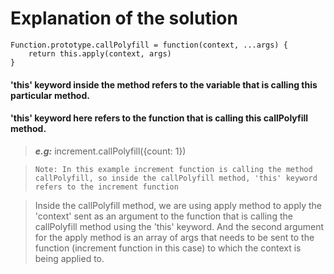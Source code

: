 # Explanation of the solution

```
Function.prototype.callPolyfill = function(context, ...args) {
    return this.apply(context, args)
}
```

#### 'this' keyword inside the method refers to the variable that is calling this particular method.

#### 'this' keyword here refers to the function that is calling this callPolyfill method.

> ***e.g:*** increment.callPolyfill({count: 1})

> `Note: In this example increment function is calling the method callPolyfill, so inside the callPolyfill method, 'this' keyword refers to the increment function` 

> Inside the callPolyfill method, we are using apply method to apply the 'context' sent as an argument to the function that is calling the callPolyfill method using the 'this' keyword. And the second argument for the apply method is an array of args that needs to be sent to the function (increment function in this case) to which the context is being applied to.
